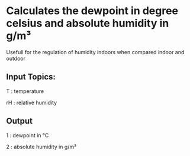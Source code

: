 # Calculates the dewpoint in degree celsius and absolute humidity in g/m³

Usefull for the regulation of humidity indoors when compared indoor and outdoor

## Input Topics:

T	: temperature

rH	: relative humidity

## Output
1 	: dewpoint in °C

2 	: absolute humidity in g/m³

